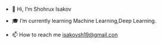 - 👋 Hi, I’m Shohrux Isakov

- 🎓 I’m currently learning Machine Learning,Deep Learning.



- 📫 How to reach me isakovsh19@gmail.con

<!---
isakovsh/isakovsh is a ✨ special ✨ repository because its `README.md` (this file) appears on your GitHub profile.
You can click the Preview link to take a look at your changes.
--->
